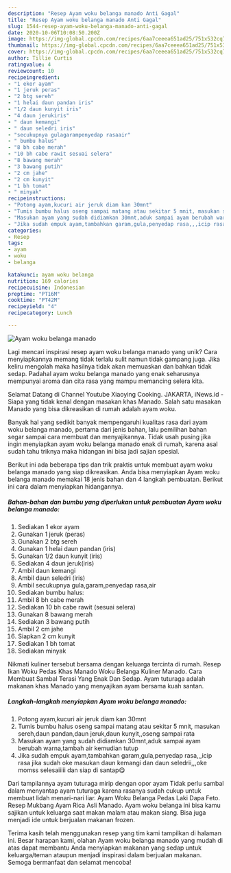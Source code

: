 ```yaml
---
description: "Resep Ayam woku belanga manado Anti Gagal"
title: "Resep Ayam woku belanga manado Anti Gagal"
slug: 1544-resep-ayam-woku-belanga-manado-anti-gagal
date: 2020-10-06T10:08:50.200Z
image: https://img-global.cpcdn.com/recipes/6aa7ceeea651ad25/751x532cq70/ayam-woku-belanga-manado-foto-resep-utama.jpg
thumbnail: https://img-global.cpcdn.com/recipes/6aa7ceeea651ad25/751x532cq70/ayam-woku-belanga-manado-foto-resep-utama.jpg
cover: https://img-global.cpcdn.com/recipes/6aa7ceeea651ad25/751x532cq70/ayam-woku-belanga-manado-foto-resep-utama.jpg
author: Tillie Curtis
ratingvalue: 4
reviewcount: 10
recipeingredient:
- "1 ekor ayam"
- "1 jeruk peras"
- "2 btg sereh"
- "1 helai daun pandan iris"
- "1/2 daun kunyit iris"
- "4 daun jerukiris"
- " daun kemangi"
- " daun seledri iris"
- "secukupnya gulagarampenyedap rasaair"
- " bumbu halus"
- "8 bh cabe merah"
- "10 bh cabe rawit sesuai selera"
- "8 bawang merah"
- "3 bawang putih"
- "2 cm jahe"
- "2 cm kunyit"
- "1 bh tomat"
- " minyak"
recipeinstructions:
- "Potong ayam,kucuri air jeruk diam kan 30mnt"
- "Tumis bumbu halus oseng sampai matang atau sekitar 5 mnit, masukan sereh,daun pandan,daun jeruk,daun kunyit,,oseng sampai rata"
- "Masukan ayam yang sudah didiamkan 30mnt,aduk sampai ayam berubah warna,tambah air kemudian tutup"
- "Jika sudah empuk ayam,tambahkan garam,gula,penyedap rasa,,,icip rasa jika sudah oke masukan daun kemangi dan daun seledrii,,,oke momss selesaiiiii dan siap di santap😋"
categories:
- Resep
tags:
- ayam
- woku
- belanga

katakunci: ayam woku belanga 
nutrition: 169 calories
recipecuisine: Indonesian
preptime: "PT16M"
cooktime: "PT42M"
recipeyield: "4"
recipecategory: Lunch

---
```



![Ayam woku belanga manado](https://img-global.cpcdn.com/recipes/6aa7ceeea651ad25/751x532cq70/ayam-woku-belanga-manado-foto-resep-utama.jpg)

Lagi mencari inspirasi resep ayam woku belanga manado yang unik? Cara menyiapkannya memang tidak terlalu sulit namun tidak gampang juga. Jika keliru mengolah maka hasilnya tidak akan memuaskan dan bahkan tidak sedap. Padahal ayam woku belanga manado yang enak seharusnya mempunyai aroma dan cita rasa yang mampu memancing selera kita.

Selamat Datang di Channel Youtube Xiaoying Cooking. JAKARTA, iNews.id - Siapa yang tidak kenal dengan masakan khas Manado. Salah satu masakan Manado yang bisa dikreasikan di rumah adalah ayam woku.

Banyak hal yang sedikit banyak mempengaruhi kualitas rasa dari ayam woku belanga manado, pertama dari jenis bahan, lalu pemilihan bahan segar sampai cara membuat dan menyajikannya. Tidak usah pusing jika ingin menyiapkan ayam woku belanga manado enak di rumah, karena asal sudah tahu triknya maka hidangan ini bisa jadi sajian spesial.


Berikut ini ada beberapa tips dan trik praktis untuk membuat ayam woku belanga manado yang siap dikreasikan. Anda bisa menyiapkan Ayam woku belanga manado memakai 18 jenis bahan dan 4 langkah pembuatan. Berikut ini cara dalam menyiapkan hidangannya.

<!--inarticleads1-->

##### Bahan-bahan dan bumbu yang diperlukan untuk pembuatan Ayam woku belanga manado:

1. Sediakan 1 ekor ayam
1. Gunakan 1 jeruk (peras)
1. Gunakan 2 btg sereh
1. Gunakan 1 helai daun pandan (iris)
1. Gunakan 1/2 daun kunyit (iris)
1. Sediakan 4 daun jeruk(iris)
1. Ambil  daun kemangi
1. Ambil  daun seledri (iris)
1. Ambil secukupnya gula,garam,penyedap rasa,air
1. Sediakan  bumbu halus:
1. Ambil 8 bh cabe merah
1. Sediakan 10 bh cabe rawit (sesuai selera)
1. Gunakan 8 bawang merah
1. Sediakan 3 bawang putih
1. Ambil 2 cm jahe
1. Siapkan 2 cm kunyit
1. Sediakan 1 bh tomat
1. Sediakan  minyak


Nikmati kuliner tersebut bersama dengan keluarga tercinta di rumah. Resep Ikan Woku Pedas Khas Manado Woku Belanga Kuliner Manado. Cara Membuat Sambal Terasi Yang Enak Dan Sedap. Ayam tuturaga adalah makanan khas Manado yang menyajikan ayam bersama kuah santan. 

<!--inarticleads2-->

##### Langkah-langkah menyiapkan Ayam woku belanga manado:

1. Potong ayam,kucuri air jeruk diam kan 30mnt
1. Tumis bumbu halus oseng sampai matang atau sekitar 5 mnit, masukan sereh,daun pandan,daun jeruk,daun kunyit,,oseng sampai rata
1. Masukan ayam yang sudah didiamkan 30mnt,aduk sampai ayam berubah warna,tambah air kemudian tutup
1. Jika sudah empuk ayam,tambahkan garam,gula,penyedap rasa,,,icip rasa jika sudah oke masukan daun kemangi dan daun seledrii,,,oke momss selesaiiiii dan siap di santap😋


Dari tampilannya ayam tuturaga mirip dengan opor ayam Tidak perlu sambal dalam menyantap ayam tuturaga karena rasanya sudah cukup untuk membuat lidah menari-nari liar. Ayam Woku Belanga Pedas Laki Dapa Feto. Resep Mukbang Ayam Rica Asli Manado. Ayam woku belanga ini bisa kamu sajikan untuk keluarga saat makan malam atau makan siang. Bisa juga menjadi ide untuk berjualan makanan frozen. 

Terima kasih telah menggunakan resep yang tim kami tampilkan di halaman ini. Besar harapan kami, olahan Ayam woku belanga manado yang mudah di atas dapat membantu Anda menyiapkan makanan yang sedap untuk keluarga/teman ataupun menjadi inspirasi dalam berjualan makanan. Semoga bermanfaat dan selamat mencoba!
